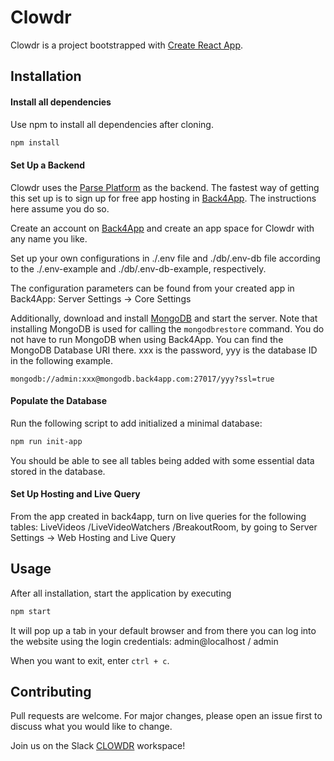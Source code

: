 # Clowdr

Clowdr is a project bootstrapped with [Create React App](https://github.com/facebook/create-react-app).

## Installation

#### Install all dependencies

Use npm to install all dependencies after cloning.

```bash
npm install
```

#### Set Up a Backend

Clowdr uses the [Parse Platform](https://docs.parseplatform.org/js/guide/) as the backend. The fastest way of getting this set up is to sign up for free app hosting in [Back4App](https://www.back4app.com/). The instructions here assume you do so.

Create an account on [Back4App](https://www.back4app.com/) and create an app space for Clowdr with any name you like.

Set up your own configurations in ./.env file and ./db/.env-db file according to the ./.env-example and ./db/.env-db-example, respectively. 

The configuration parameters can be found from your created app in Back4App: Server Settings -> Core Settings

Additionally, download and install [MongoDB](https://docs.mongodb.com/manual/administration/install-community/) and start the server.
Note that installing MongoDB is used for calling the `mongodbrestore` command. You do not have to run MongoDB when using Back4App.
You can find the MongoDB Database URI there. xxx is the password, yyy is the database ID in the following example.

`mongodb://admin:xxx@mongodb.back4app.com:27017/yyy?ssl=true`

#### Populate the Database

Run the following script to add initialized a minimal database:

```bash
npm run init-app
```

You should be able to see all tables being added with some essential data stored in the database.

#### Set Up Hosting and Live Query

From the app created in back4app, turn on live queries for the following tables: LiveVideos /LiveVideoWatchers /BreakoutRoom, by going to Server Settings -> Web Hosting and Live Query


## Usage

After all installation, start the application by executing

```bash
npm start
```

It will pop up a tab in your default browser and from there you can log into the website using the login credentials:
admin@localhost / admin

When you want to exit, enter `ctrl + c`.

## Contributing
Pull requests are welcome. For major changes, please open an issue first to discuss what you would like to change.

Join us on the Slack [CLOWDR](clowdr.slack.com) workspace!


